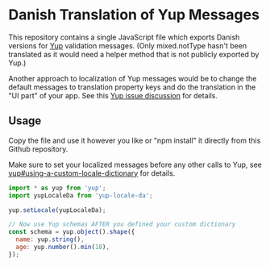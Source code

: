 # Danish Translation of Yup Messages

This repository contains a single JavaScript file which exports Danish versions for [Yup](https://github.com/jquense/yup) validation messages. (Only mixed.notType hasn't been translated as it would need a helper method that is not publicly exported by Yup.)

Another approach to localization of Yup messages would be to change the default messages to translation property keys and do the translation in the "UI part" of your app. See this [Yup issue discussion](https://github.com/jquense/yup/issues/71) for details.

## Usage

Copy the file and use it however you like or "npm install" it directly from this Github repository.

Make sure to set your localized messages before any other calls to Yup, see [yup#using-a-custom-locale-dictionary](https://github.com/jquense/yup#using-a-custom-locale-dictionary) for details.

```javascript
import * as yup from 'yup';
import yupLocaleDa from 'yup-locale-da';

yup.setLocale(yupLocaleDa);

// Now use Yup schemas AFTER you defined your custom dictionary
const schema = yup.object().shape({
  name: yup.string(),
  age: yup.number().min(18),
});
```
